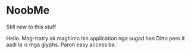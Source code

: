# NoobMe
Still new to this stuff

Hello. Mag-tratry ak maghimo hin application nga sugad han Ditto pero it aadi la is mga glyphs. Paron easy access ba.